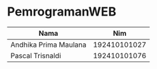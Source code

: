 # PemrogramanWEB

|Nama|Nim|
|----|---|
|Andhika Prima Maulana|192410101027|
|Pascal Trisnaldi|192410101076|
